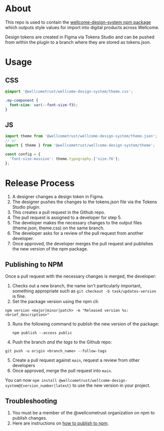 # About

This repo is used to contain the [wellcome-design-system npm package](https://www.npmjs.com/package/@wellcometrust/wellcome-design-system) which outputs style values for import into digital products across Wellcome.

Design tokens are created in Figma via Tokens Studio and can be pushed from within the plugin to a branch where they are stored as tokens.json.

# Usage

## CSS

```css
@import '@wellcometrust/wellcome-design-system/theme.css';

.my-component {
  font-size: var(--font-size-f3);
}
```

## JS

```js
import theme from '@wellcometrust/wellcome-design-system/theme.json';
// or
import { theme } from '@wellcometrust/wellcome-design-system/theme';

const config = {
  'font-size-massive': theme.typography.['size.f6'];
};
```

# Release Process

1. A designer changes a design token in Figma.
2. The designer pushes the changes to the tokens.json file via the Tokens Studio plugin.
3. This creates a pull request in the Github repo.
4. The pull request is assigned to a developer for step 5.
5. The developer makes the necessary changes to the output files (theme.json, theme.css) on the same branch.
6. The developer asks for a review of the pull request from another developer.
7. Once approved, the developer merges the pull request and publishes the new version of the npm package.

## Publishing to NPM

Once a pull request with the necessary changes is merged, the developer:

1. Checks out a new branch, the name isn't particularly important, something appropriate such as `git checkout -b task/updates-version` is fine.
2. Set the package version using the npm cli:

  ```
  npm version <major|minor|patch> -m "Released version %s: <brief_description>"
  ```

3. Runs the following command to publish the new version of the package:

   ```
   npm publish --access public
   ```

4. Push the branch *and the tags* to the Github repo:

  ```
  git push -u origin <branch_name> --follow-tags
  ```

5. Create a pull request against `main`, request a review from other developers
6. Once approved, merge the pull request into `main`.

You can now `npm install @wellcometrust/wellcome-design-system@{version_number|latest}` to use the new version in your project.

## Troubleshooting

1. You must be a member of the @wellcometrust organization on npm to publish changes.
2. Here are instructions on [how to publish to npm](https://docs.npmjs.com/creating-and-publishing-scoped-public-packages#publishing-scoped-public-packages).